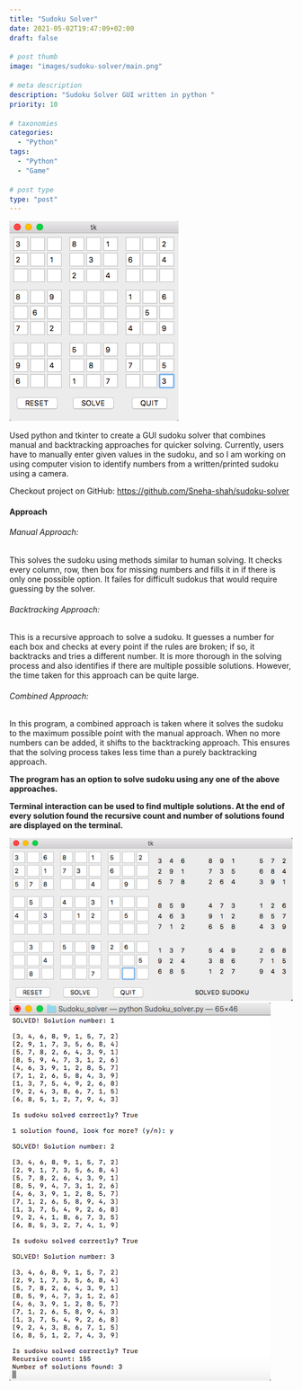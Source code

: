 ```yaml
---
title: "Sudoku Solver"
date: 2021-05-02T19:47:09+02:00
draft: false

# post thumb
image: "images/sudoku-solver/main.png"

# meta description
description: "Sudoku Solver GUI written in python "
priority: 10

# taxonomies
categories: 
  - "Python"
tags:
  - "Python"
  - "Game"

# post type
type: "post"
---
```


![image](../../images/sudoku-solver/main.png)

Used python and tkinter to create a GUI sudoku solver that combines manual and backtracking approaches for quicker solving.
Currently, users have to manually enter given values in the sudoku, and so I am working on using computer vision to identify numbers from a written/printed sudoku using a camera.

Checkout project on GitHub: https://github.com/Sneha-shah/sudoku-solver

#### Approach
###### Manual Approach: 
This solves the sudoku using methods similar to human solving. It checks every column, row, then box for missing numbers and fills it in if there is only one possible option. It failes for difficult sudokus that would require guessing by the solver.

###### Backtracking Approach: 
This is a recursive approach to solve a sudoku. It guesses a number for each box and checks at every point if the rules are broken; if so, it backtracks and tries a different number. It is more thorough in the solving process and also identifies if there are multiple possible solutions. However, the time taken for this approach can be quite large.

###### Combined Approach: 
In this program, a combined approach is taken where it solves the sudoku to the maximum possible point with the manual approach. When no more numbers can be added, it shifts to the backtracking approach. This ensures that the solving process takes less time than a purely backtracking approach.

**The program has an option to solve sudoku using any one of the above approaches.**

**Terminal interaction can be used to find multiple solutions. At the end of every solution found the recursive count and number of solutions found are displayed on the terminal.**


![image](../../images/sudoku-solver/solved-sudoku.png)
![image](../../images/sudoku-solver/terminal.png)



